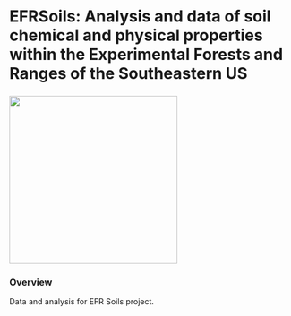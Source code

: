 # EFRSoils:  Analysis and data of soil chemical and physical properties within the Experimental Forests and Ranges of the Southeastern US

### 
<img src="https://i.imgur.com/OsTddzt.png" width="300" height="300">

### Overview

Data and analysis for EFR Soils project.
